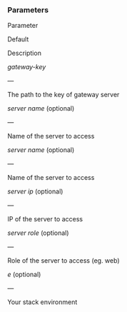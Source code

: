 <!-- post: -->


### Parameters



    

        

            
Parameter

            
Default

            
Description

        

    

    

        

            
_gateway-key_

            
&mdash;

            
The path to the key of gateway server

        

        

            
_server name_ (optional)

            
&mdash;

            
Name of the server to access

        

        

            
_server name_ (optional)

            
&mdash;

            
Name of the server to access

        

        

            
_server ip_ (optional)

            
&mdash;

            
IP of the server to access

        

        

            
_server role_ (optional)

            
&mdash;

            
Role of the server to access (eg. web)

        

       

            
_e_ (optional)

            
&mdash;

            
Your stack environment

        

    




